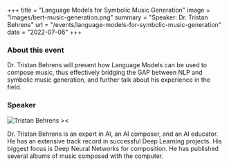 +++
title = "Language Models for Symbolic Music Generation"
image = "images/bert-music-generation.png"
summary = "Speaker: Dr. Tristan Behrens"
url = "/events/language-models-for-symbolic-music-generation"
date = "2022-07-06"
+++

<!--more-->

### About this event

Dr. Tristan Behrens will present how Language Models can be used to compose music, thus effectively bridging the GAP between NLP and symbolic music generation, and further talk about his experience in the field.

### Speaker

![Tristan Behrens ><](/images/tristan-behrens.jpeg)


Dr. Tristan Behrens is an expert in AI, an AI composer, and an AI educator. He has an extensive track record in successful Deep Learning projects. His biggest focus is Deep Neural Networks for composition. He has published several albums of music composed with the computer.
